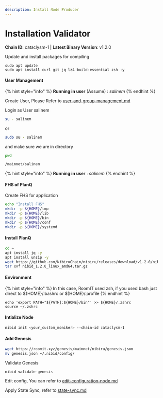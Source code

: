 ```yaml
---
description: Install Node Producer
---
```


# Installation Validator

**Chain ID**: cataclysm-1 | **Latest Binary Version**: v1.2.0

Update and install packages for compiling

```
sudo apt update
sudo apt install curl git jq lz4 build-essential zsh -y
```

#### User Management

{% hint style="info" %}
**Running in user** (Assume) : _salinem_
{% endhint %}

Create User, Please Refer to [user-and-group-management.md](../../../security/user-and-group-management.md "mention")

Login as User salinem

```bash
su - salinem
```

or

```bash
sudo su - salinem
```

and make sure we are in directory

```bash
pwd

/mainnet/salinem
```

{% hint style="info" %}
**Running in user** : _salinem_
{% endhint %}

#### FHS of PlanQ

Create FHS for application

```bash
echo "Install FHS"
mkdir -p ${HOME}/tmp
mkdir -p ${HOME}/lib
mkdir -p ${HOME}/bin
mkdir -p ${HOME}/conf
mkdir -p ${HOME}/systemd
```

#### Install PlanQ

```bash
cd ~
apt install jq -y
apt install unzip -y
wget https://github.com/NibiruChain/nibiru/releases/download/v1.2.0/nibid_1.2.0_linux_amd64.tar.gz
tar xvf nibid_1.2.0_linux_amd64.tar.gz
```

#### Environment

{% hint style="info" %}
In this case, RoomIT used zsh, if you used bash just direct to ${HOME}/.bashrc or ${HOME}/.profile
{% endhint %}

```
echo 'export PATH="${PATH}:${HOME}/bin"' >> ${HOME}/.zshrc
source ~/.zshrc
```

#### Intialize Node

```bash
nibid init <your_custom_moniker> --chain-id cataclysm-1
```

#### Add Genesis

```bash
wget https://roomit.xyz/genesis/mainnet/nibiru/genesis.json
mv genesis.json ~/.nibid/config/
```

Validate Genesis

```
nibid validate-genesis
```

Edit config, You can refer to [edit-configuration-node.md](edit-configuration-node.md "mention")

Apply State Sync, refer to [state-sync.md](state-sync.md "mention")
